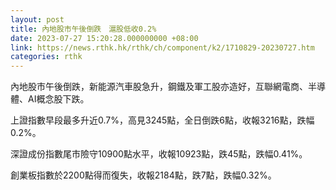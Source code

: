 ```yaml
---
layout: post
title: 內地股市午後倒跌　滬股低收0.2%
date: 2023-07-27 15:20:28.000000000 +08:00
link: https://news.rthk.hk/rthk/ch/component/k2/1710829-20230727.htm
categories: rthk
---
```


內地股市午後倒跌，新能源汽車股急升，鋼鐵及軍工股亦造好，互聯網電商、半導體、AI概念股下跌。

上證指數早段最多升近0.7%，高見3245點，全日倒跌6點，收報3216點，跌幅0.2%。

深證成份指數尾市險守10900點水平，收報10923點，跌45點，跌幅0.41%。

創業板指數於2200點得而復失，收報2184點，跌7點，跌幅0.32%。
